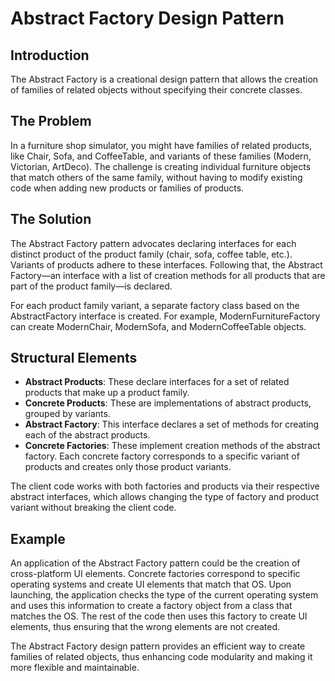 # Abstract Factory Design Pattern

## Introduction

The Abstract Factory is a creational design pattern that allows the creation of families of related objects without specifying their concrete classes.

## The Problem

In a furniture shop simulator, you might have families of related products, like Chair, Sofa, and CoffeeTable, and variants of these families (Modern, Victorian, ArtDeco). The challenge is creating individual furniture objects that match others of the same family, without having to modify existing code when adding new products or families of products.

## The Solution

The Abstract Factory pattern advocates declaring interfaces for each distinct product of the product family (chair, sofa, coffee table, etc.). Variants of products adhere to these interfaces. Following that, the Abstract Factory—an interface with a list of creation methods for all products that are part of the product family—is declared.

For each product family variant, a separate factory class based on the AbstractFactory interface is created. For example, ModernFurnitureFactory can create ModernChair, ModernSofa, and ModernCoffeeTable objects.

## Structural Elements

- **Abstract Products**: These declare interfaces for a set of related products that make up a product family.
- **Concrete Products**: These are implementations of abstract products, grouped by variants.
- **Abstract Factory**: This interface declares a set of methods for creating each of the abstract products.
- **Concrete Factories**: These implement creation methods of the abstract factory. Each concrete factory corresponds to a specific variant of products and creates only those product variants.

The client code works with both factories and products via their respective abstract interfaces, which allows changing the type of factory and product variant without breaking the client code.

## Example

An application of the Abstract Factory pattern could be the creation of cross-platform UI elements. Concrete factories correspond to specific operating systems and create UI elements that match that OS. Upon launching, the application checks the type of the current operating system and uses this information to create a factory object from a class that matches the OS. The rest of the code then uses this factory to create UI elements, thus ensuring that the wrong elements are not created.

The Abstract Factory design pattern provides an efficient way to create families of related objects, thus enhancing code modularity and making it more flexible and maintainable.